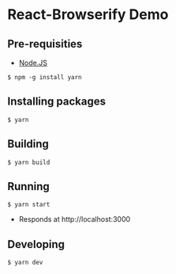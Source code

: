 # React-Browserify Demo

## Pre-requisities

* [Node.JS](https://nodejs.org)

```
$ npm -g install yarn
```

## Installing packages

```
$ yarn
```

## Building

```
$ yarn build
```

## Running

```
$ yarn start
```

* Responds at http://localhost:3000

## Developing

```
$ yarn dev
```